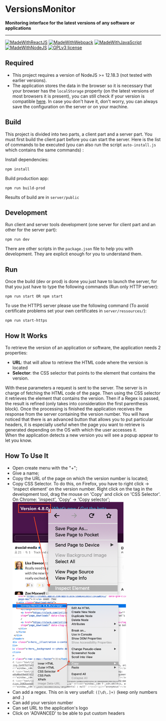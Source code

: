 # VersionsMonitor

**Monitoring interface for the latest versions of any software or applications**

***

[![MadeWithReactJS](https://img.shields.io/badge/made_with-ReactJS-323330?style=for-the-badge&logo=React)](https://reactjs.org/)
[![MadeWithWebpack](https://img.shields.io/badge/made_with-Webpack-323330?style=for-the-badge&logo=webpack)](https://webpack.js.org/)
[![MadeWithJavaScript](https://img.shields.io/badge/made_with-JavaScript-323330?style=for-the-badge&logo=Javascript)](https://developer.mozilla.org/en-US/docs/Web/JavaScript)
[![MadeWithNodeJS](https://img.shields.io/badge/made_with-NodeJS-323330?style=for-the-badge&logo=node.js)](https://nodejs.org)
[![GPLv3 license](https://img.shields.io/badge/License-GPLv3-blue.svg?style=for-the-badge)](http://perso.crans.org/besson/LICENSE.html)

## Required

- This project requires a version of NodeJS >= 12.18.3 (not tested with earlier versions).
- The application stores the data in the browser so it is necessary that your browser has the `localStorage` property (on the latest versions of most browsers it is present), you can still check if your version is compatible [here](https://developer.mozilla.org/fr/docs/Web/API/Window/localStorage). In case you don't have it, don't worry, you can always save the configuration on the server or on your machine.

## Build

This project is divided into two parts, a client part and a server part. You must first build the client part before you can start the server. Here is the list of commands to be executed (you can also run the script `auto-install.js` which contains the same commands) :

Install dependencies:

```shell
npm install
```

Build production app:

```shell
npm run build-prod
```

Results of build are in `server/public`

## Development

Run client and server tools development (one server for client part and an other for the server part):

```shell
npm run dev
```

There are other scripts in the `package.json` file to help you with development. They are explicit enough for you to understand them.

## Run

Once the build (dev or prod) is done you just have to launch the server, for that you just have to type the following commands (Run only HTTP server):

```shell
npm run start OR npm start
```

To use the HTTPS server please use the following command (To avoid certificate problems set your own certificates in `server/ressources/`):

```shell
npm run start-https
```

## How It Works

To retrieve the version of an application or software, the application needs 2 properties:

- **URL**: that will allow to retrieve the HTML code where the version is located
- **Selector**: the CSS selector that points to the element that contains the version.

With these parameters a request is sent to the server. The server is in charge of fetching the HTML code of the page. Then using the CSS selector it retrieves the element that contains the version. Then if a Regex is passed, the result is refined (only takes into consideration the first parenthesis block). Once the processing is finished the application receives the response from the server containing the version number.
You will have noticed that there is an advanced button that allows you to put particular headers, it is especially useful when the page you want to retrieve is generated depending on the OS with which the user accesses it.<br/>
When the application detects a new version you will see a popup appear to let you know.

## How To Use It

- Open create menu with the "+";
- Give a name;
- Copy the URL of the page on which the version number is located;
- Copy CSS Selector. To do this, on Firefox, you have to right click -> 'inspect element' on the version number. Right click on the tag in the development tool, drag the mouse on 'Copy' and click on 'CSS Selector'. On Chrome: 'inspect', 'Copy' -> 'Copy selector'; <br/>
<img src="./client/src/images/inspect.png" height="300px" style="margin-right: 4rem"/> <img src="./client/src/images/selector.png" height="300px"/>
- Can add a regex. This on is very usefull: `([\d\.]+)` (keep only numbers and .)
- Can add your version number 
- Can set URL to the application's logo
- Click on 'ADVANCED' to be able to put custom headers

